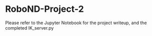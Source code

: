 # RoboND-Project-2

Please refer to the Jupyter Notebook for the project writeup, and the completed IK_server.py
